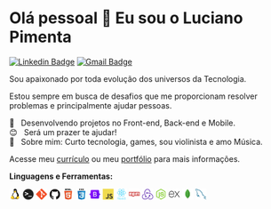 # Olá pessoal 👋 Eu sou o Luciano Pimenta

[![Linkedin Badge](https://img.shields.io/badge/-Luciano%20Pimenta-6633cc?style=flat-square&logo=Linkedin&logoColor=white&link=https://www.linkedin.com/in/pimentajr/)](https://www.linkedin.com/in/pimentajr/)
[![Gmail Badge](https://img.shields.io/badge/-l.a.p.pimenta.j@gmail.com-6633cc?style=flat-square&logo=Gmail&logoColor=white&link=mailto:l.a.p.pimenta.j@gmail.com)](mailto:l.a.p.pimenta.j@gmail.com)

Sou apaixonado por toda evolução dos universos da Tecnologia.

Estou sempre em busca de desafios que me proporcionam resolver problemas e principalmente ajudar pessoas.

 :purple_heart: &nbsp; Desenvolvendo projetos no Front-end, Back-end e Mobile.
 <br/> :blush: &nbsp; Será um prazer te ajudar! 
 <br/> 💬  &nbsp; Sobre mim: Curto tecnologia, games, sou violinista e amo Música. 
 
Acesse meu [currículo](https://drive.google.com/file/d/1OzJNYdIp5t3uSlPnyAfO5cIQmHvvHIQe/view?usp=sharing) ou meu [portfólio](https://pimentajr.github.io/portfolio/) para mais informações.
 
**Linguagens e Ferramentas:**

<code><img height="20" src="https://raw.githubusercontent.com/devicons/devicon/master/icons/linux/linux-original.svg"></code>
<code><img height="20" src="https://raw.githubusercontent.com/github/explore/80688e429a7d4ef2fca1e82350fe8e3517d3494d/topics/terminal/terminal.png"></code>
<code><img height="20" src="https://raw.githubusercontent.com/devicons/devicon/master/icons/git/git-original.svg"></code>
<code><img height="20" src="https://raw.githubusercontent.com/devicons/devicon/master/icons/github/github-original.svg"></code>
<code><img height="20" src="https://raw.githubusercontent.com/devicons/devicon/master/icons/html5/html5-original-wordmark.svg"></code>
<code><img height="20" src="https://raw.githubusercontent.com/devicons/devicon/master/icons/css3/css3-original-wordmark.svg"></code>
<code><img height="20" src="https://raw.githubusercontent.com/devicons/devicon/master/icons/bootstrap/bootstrap-original.svg"></code>
<code><img height="20" src="https://raw.githubusercontent.com/devicons/devicon/master/icons/javascript/javascript-original.svg"></code>
<code><img height="20" src="https://raw.githubusercontent.com/devicons/devicon/master/icons/react/react-original-wordmark.svg"></code>
<code><img height="20" src="https://raw.githubusercontent.com/devicons/devicon/master/icons/npm/npm-original-wordmark.svg"></code>
<code><img height="20" src="https://raw.githubusercontent.com/devicons/devicon/master/icons/redux/redux-original.svg"></code>
<code><img height="20" src="https://raw.githubusercontent.com/devicons/devicon/master/icons/nodejs/nodejs-original.svg"></code>
<code><img height="20" src="https://raw.githubusercontent.com/devicons/devicon/master/icons/express/express-original.svg"></code>
<code><img height="20" src="https://raw.githubusercontent.com/devicons/devicon/master/icons/mongodb/mongodb-original.svg"></code>
<code><img height="20" src="https://raw.githubusercontent.com/devicons/devicon/master/icons/mysql/mysql-original.svg"></code>










